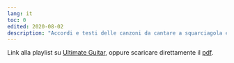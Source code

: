 ```yaml
---
lang: it
toc: 0
edited: 2020-08-02
description: "Accordi e testi delle canzoni da cantare a squarciagola e con la chitarra, davanti a un fuoco crepitante a qualunque ora del giorno o della notte"
---
```

Link alla playlist su [Ultimate Guitar](https://www.ultimate-guitar.com/user/playlist/shared?h=0c9ZcX3RalPrGKI0ieyDCkzW), oppure scaricare direttamente il [pdf](/assets/CANZOMNIA.pdf).
